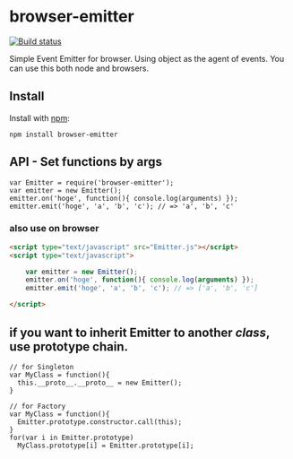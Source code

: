 # browser-emitter
  
[![Build status](https://travis-ci.org/ystskm/browser-emitter-js.png)](https://travis-ci.org/ystskm/browser-emitter-js)  
  
Simple Event Emitter for browser. Using object as the agent of events.
You can use this both node and browsers.

## Install

Install with [npm](http://npmjs.org/):

    npm install browser-emitter
    
## API - Set functions by args

    var Emitter = require('browser-emitter');
    var emitter = new Emitter();
    emitter.on('hoge', function(){ console.log(arguments) });
    emitter.emit('hoge', 'a', 'b', 'c'); // => 'a', 'b', 'c'

### also use on browser

```html
<script type="text/javascript" src="Emitter.js"></script>
<script type="text/javascript">

    var emitter = new Emitter();
    emitter.on('hoge', function(){ console.log(arguments) });
    emitter.emit('hoge', 'a', 'b', 'c'); // => ['a', 'b', 'c']

</script>
```

## if you want to inherit Emitter to another *class*, use prototype chain.

    // for Singleton
    var MyClass = function(){
      this.__proto__.__proto__ = new Emitter();
    }
    
    // for Factory
    var MyClass = function(){
      Emitter.prototype.constructor.call(this);
    }
    for(var i in Emitter.prototype)
      MyClass.prototype[i] = Emitter.prototype[i];
    
